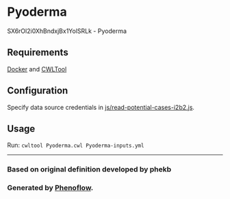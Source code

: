 # Pyoderma

SX6rOl2i0XhBndxjBx1YolSRLk - Pyoderma

## Requirements

[Docker](https://docs.docker.com/install/) and [CWLTool](https://github.com/common-workflow-language/cwltool#install)

## Configuration

Specify data source credentials in [js/read-potential-cases-i2b2.js](js/read-potential-cases-i2b2.js).

## Usage

Run: `cwltool Pyoderma.cwl Pyoderma-inputs.yml`

***

### Based on original definition developed by phekb
### Generated by [Phenoflow](https://kclhi.org/phenoflow).
